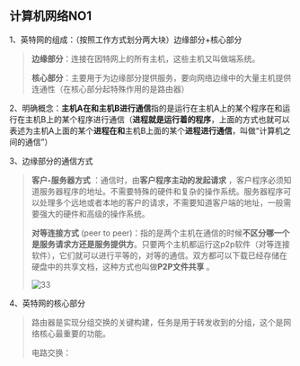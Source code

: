 ## 计算机网络NO1

1、英特网的组成：（按照工作方式划分两大块）边缘部分+核心部分

> **边缘部分**：连接在因特网上的所有主机，这些主机又叫做端系统。
>
> **核心部分**：主要用于为边缘部分提供服务，要向网络边缘中的大量主机提供连通性（在核心部分起特殊作用的是路由器）

2、明确概念：**主机A在和主机B进行通信**指的是运行在主机A上的某个程序在和运行在主机B上的某个程序进行通信（**进程就是运行着的程序**，上面的方式也就可以表述为主机A上面的某个**进程在和**主机B上面的某个**进程进行通信**，叫做“计算机之间的通信”）

3、边缘部分的通信方式

> **客户-服务器方式** ：通信时，由**客户程序主动的发起请求** ，客户程序必须知道服务器程序的地址。不需要特殊的硬件和复杂的操作系统。服务器程序可以处理多个远地或者本地的客户的请求，不需要知道客户端的地址，一般需要强大的硬件和高级的操作系统。
>
> **对等连接方式** (peer to peer)：指的是两个主机在通信的时候**不区分哪一个是服务请求方还是服务提供方**。只要两个主机都运行这p2p软件（对等连接软件），它们就可以进行平等的，对等的通信。双方都可以下载已经存储在硬盘中的共享文档，这种方式也叫做**P2P文件共享** 。
>
> ![33](https://github.com/LQ55/notes/blob/master/%E4%BB%93%E5%BA%93%E5%9B%BE%E5%BA%93/33.png)

4、英特网的核心部分

> 路由器是实现分组交换的关键构建，任务是用于转发收到的分组，这个是网络核心最重要的功能。
>
> 电路交换：